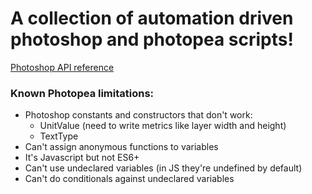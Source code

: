 # A collection of automation driven photoshop and photopea scripts!
<a href="https://theiviaxx.github.io/photoshop-docs/Photoshop/index.html">Photoshop API reference</a>
### Known Photopea limitations:
  - Photoshop constants and constructors that don't work:
      - UnitValue (need to write metrics like layer width and height)
      - TextType
  - Can't assign anonymous functions to variables
  - It's Javascript but not ES6+
  - Can't use undeclared variables (in JS they're undefined by default)
  - Can't do conditionals against undeclared variables
